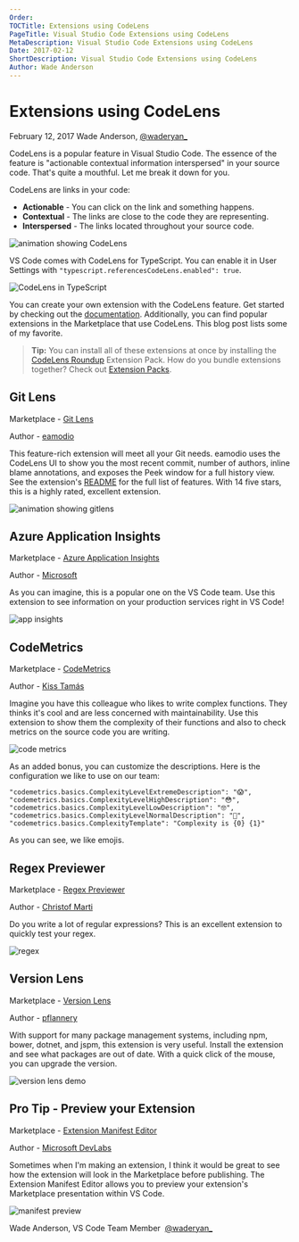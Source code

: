 ```yaml
---
Order:
TOCTitle: Extensions using CodeLens
PageTitle: Visual Studio Code Extensions using CodeLens
MetaDescription: Visual Studio Code Extensions using CodeLens
Date: 2017-02-12
ShortDescription: Visual Studio Code Extensions using CodeLens
Author: Wade Anderson
---
```

# Extensions using CodeLens

February 12, 2017 Wade Anderson, [@waderyan_](https://twitter.com/waderyan_)

CodeLens is a popular feature in Visual Studio Code. The essence of the feature is "actionable contextual information interspersed" in your source code. That's quite a mouthful. Let me break it down for you.

CodeLens are links in your code:

- **Actionable** - You can click on the link and something happens.
- **Contextual** - The links are close to the code they are representing.
- **Interspersed** - The links located throughout your source code.

![animation showing CodeLens](code_lens.gif)

VS Code comes with CodeLens for TypeScript. You can enable it in User Settings with `"typescript.referencesCodeLens.enabled": true`.

![CodeLens in TypeScript](typescript_code_lens.png)

You can create your own extension with the CodeLens feature. Get started by checking out the [documentation](/docs/extensionAPI/language-support.md#codelens-show-actionable-context-information-within-source-code). Additionally, you can find popular extensions in the Marketplace that use CodeLens. This blog post lists some of my favorite.

> **Tip:** You can install all of these extensions at once by installing the [CodeLens Roundup](https://marketplace.visualstudio.com/items?itemName=waderyan.code-lens-roundup) Extension Pack. How do you bundle extensions together? Check out [Extension Packs](/docs/extensionAPI/extension-manifest.md#extension-packs).

## Git Lens

Marketplace - [Git Lens](https://marketplace.visualstudio.com/items?itemName=eamodio.gitlens)

Author - [eamodio](https://marketplace.visualstudio.com/search?term=publisher%3A%22eamodio%22&target=VSCode)

This feature-rich extension will meet all your Git needs. eamodio uses the CodeLens UI to show you the most recent commit, number of authors, inline blame annotations, and exposes the Peek window for a full history view. See the extension's [README](https://marketplace.visualstudio.com/items?itemName=eamodio.gitlens) for the full list of features. With 14 five stars, this is a highly rated, excellent extension.

![animation showing gitlens](preview_gitlens.gif)

## Azure Application Insights

Marketplace - [Azure Application Insights](https://marketplace.visualstudio.com/items?itemName=VisualStudioOnlineApplicationInsights.application-insights)

Author - [Microsoft](https://marketplace.visualstudio.com/search?term=publisher%3A%22Microsoft%22&target=VSCode)

As you can imagine, this is a popular one on the VS Code team. Use this extension to see information on your production services right in VS Code!

![app insights](appinsights.gif)

## CodeMetrics

Marketplace - [CodeMetrics](https://marketplace.visualstudio.com/items?itemName=kisstkondoros.vscode-codemetrics)

Author - [Kiss Tamás](https://marketplace.visualstudio.com/search?term=publisher%3A%22Kiss%20Tam%C3%A1s%22&target=VSCode)

Imagine you have this colleague who likes to write complex functions. They thinks it's cool and are less concerned with maintainability. Use this extension to show them the complexity of their functions and also to check metrics on the source code you are writing.

![code metrics](codemetrics.png)

As an added bonus, you can customize the descriptions. Here is the configuration we like to use on our team:

```
"codemetrics.basics.ComplexityLevelExtremeDescription": "😱",
"codemetrics.basics.ComplexityLevelHighDescription": "😳",
"codemetrics.basics.ComplexityLevelLowDescription": "🤓",
"codemetrics.basics.ComplexityLevelNormalDescription": "🤔",
"codemetrics.basics.ComplexityTemplate": "Complexity is {0} {1}"
```

As you can see, we like emojis.

## Regex Previewer

Marketplace - [Regex Previewer](https://marketplace.visualstudio.com/items?itemName=chrmarti.regex)

Author - [Christof Marti](https://marketplace.visualstudio.com/search?term=publisher%3A%22Christof%20Marti%22&target=VSCode)

Do you write a lot of regular expressions? This is an excellent extension to quickly test your regex.

![regex](regex.gif)

## Version Lens

Marketplace - [Version Lens](https://marketplace.visualstudio.com/items?itemName=pflannery.vscode-versionlens)

Author - [pflannery](https://marketplace.visualstudio.com/search?term=publisher%3A%22pflannery%22&target=VSCode)

With support for many package management systems, including npm, bower, dotnet, and jspm, this extension is very useful. Install the extension and see what packages are out of date. With a quick click of the mouse, you can upgrade the version.

![version lens demo](versionlens.png)

## Pro Tip - Preview your Extension

Marketplace - [Extension Manifest Editor](https://marketplace.visualstudio.com/items?itemName=ms-devlabs.extension-manifest-editor)

Author - [Microsoft DevLabs](https://marketplace.visualstudio.com/search?term=publisher%3A%22Microsoft%20DevLabs%22&target=VSCode)

Sometimes when I'm making an extension, I think it would be great to see how the extension will look in the Marketplace before publishing. The Extension Manifest Editor allows you to preview your extension's Marketplace presentation within VS Code.

![manifest preview](manifest_preview.gif)

Wade Anderson, VS Code Team Member 
[@waderyan_](https://twitter.com/waderyan_)

